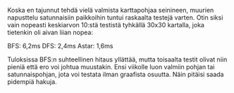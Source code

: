 Koska en tajunnut tehdä vielä valmista karttapohjaa seinineen, muurien napusttelu satunnaisiin paikkoihin tuntui raskaalta testejä
varten. Otin siksi vain nopeasti keskiarvon 10:stä testistä tyhkällä 30x30 kartalla, joka tietenkin oli aivan liian nopea:

BFS: 6,2ms
DFS: 2,4ms
Astar: 1,6ms

Tuloksissa BFS:n suhteellinen hitaus yllättää, mutta toisaalta testit olivat niin pieniä että ero voi johtua muustakin. Ensi viikolle
luon valmiin pohjan tai satunnaispohjan, jota voi testata ilman graafista osuutta. Näin pitäisi saada pidempiä hakuja.
